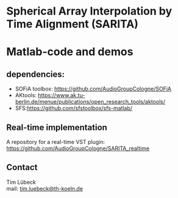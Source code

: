 # Spherical Array Interpolation by Time Alignment (SARITA)

# Matlab-code and demos

## dependencies:
 - SOFiA toolbox: https://github.com/AudioGroupCologne/SOFiA
 - AKtools: https://www.ak.tu-berlin.de/menue/publications/open_research_tools/aktools/
 - SFS:https://github.com/sfstoolbox/sfs-matlab/

## Real-time implementation 
A repository for a real-time VST plugin:
https://github.com/AudioGroupCologne/SARITA_realtime

## Contact
Tim Lübeck <br>
mail: tim.luebeck@th-koeln.de
